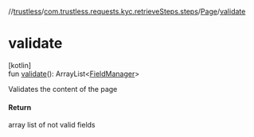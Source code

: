 //[trustless](../../../index.md)/[com.trustless.requests.kyc.retrieveSteps.steps](../index.md)/[Page](index.md)/[validate](validate.md)

# validate

[kotlin]\
fun [validate](validate.md)(): ArrayList&lt;[FieldManager](../../com.trustless.requests.kyc.retrieveSteps.steps.wrapper/-field-manager/index.md)&gt;

Validates the content of the page

#### Return

array list of not valid fields
